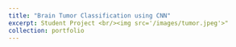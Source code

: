 ```yaml
---
title: "Brain Tumor Classification using CNN"
excerpt: Student Project <br/><img src='/images/tumor.jpeg'>"
collection: portfolio
---
```

